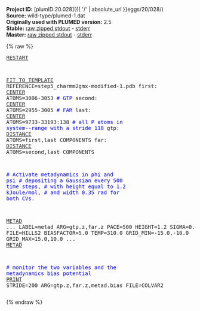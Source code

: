 **Project ID:** [plumID:20.028]({{ '/' | absolute_url }}eggs/20/028/)  
**Source:** wild-type/plumed-1.dat  
**Originally used with PLUMED version:** 2.5  
**Stable:** [raw zipped stdout](plumed-1.dat.plumed.stdout.txt.zip) - [stderr](plumed-1.dat.plumed.stderr)  
**Master:** [raw zipped stdout](plumed-1.dat.plumed_master.stdout.txt.zip) - [stderr](plumed-1.dat.plumed_master.stderr)  

{% raw %}<pre>
<a href="https://plumed.github.io/doc-master/user-doc/html/_r_e_s_t_a_r_t.html">RESTART</a>

<a href="https://plumed.github.io/doc-master/user-doc/html/_f_i_t__t_o__t_e_m_p_l_a_t_e.html">FIT_TO_TEMPLATE</a> REFERENCE=step5_charmm2gmx-modified-1.pdb
first: <a href="https://plumed.github.io/doc-master/user-doc/html/_c_e_n_t_e_r.html">CENTER</a> ATOMS=3006-3053       <span style="color:blue">#  GTP</span>
second: <a href="https://plumed.github.io/doc-master/user-doc/html/_c_e_n_t_e_r.html">CENTER</a> ATOMS=2955-3005      <span style="color:blue">#  FAR</span>
last: <a href="https://plumed.github.io/doc-master/user-doc/html/_c_e_n_t_e_r.html">CENTER</a> ATOMS=9733-33193:138   <span style="color:blue">#  all P atoms in system--range with a stride 118</span>
gtp: <a href="https://plumed.github.io/doc-master/user-doc/html/_d_i_s_t_a_n_c_e.html">DISTANCE</a> ATOMS=first,last COMPONENTS
far: <a href="https://plumed.github.io/doc-master/user-doc/html/_d_i_s_t_a_n_c_e.html">DISTANCE</a> ATOMS=second,last COMPONENTS

<span style="color:blue"># Activate metadynamics in phi and psi</span>
<span style="color:blue"># depositing a Gaussian every 500 time steps,</span>
<span style="color:blue"># with height equal to 1.2 kJoule/mol,</span>
<span style="color:blue"># and width 0.35 rad for both CVs. </span>

<a href="https://plumed.github.io/doc-master/user-doc/html/_m_e_t_a_d.html">METAD</a> ...
LABEL=metad
ARG=gtp.z,far.z
PACE=500
HEIGHT=1.2
SIGMA=0.10,0.35
FILE=HILLS2
BIASFACTOR=5.0
TEMP=310.0
GRID_MIN=-15.0,-10.0
GRID_MAX=15.0,10.0
... <a href="https://plumed.github.io/doc-master/user-doc/html/_m_e_t_a_d.html">METAD</a>

<span style="color:blue"># monitor the two variables and the metadynamics bias potential</span>
<a href="https://plumed.github.io/doc-master/user-doc/html/_p_r_i_n_t.html">PRINT</a> STRIDE=200 ARG=gtp.z,far.z,metad.bias FILE=COLVAR2
</pre>{% endraw %}
